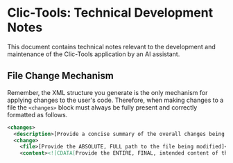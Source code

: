 # Clic-Tools: Technical Development Notes

This document contains technical notes relevant to the development and maintenance of the Clic-Tools application by an AI assistant.

## File Change Mechanism

Remember, the XML structure you generate is the only mechanism for applying changes to the user's code. Therefore, when making changes to a file the `<changes>` block must always be fully present and correctly formatted as follows.

```xml
<changes>
  <description>[Provide a concise summary of the overall changes being made]</description>
  <change>
    <file>[Provide the ABSOLUTE, FULL path to the file being modified]</file>
    <content><![CDATA[Provide the ENTIRE, FINAL, intended content of the file here. Do NOT provide diffs or partial snippets. Ensure all code is properly escaped within the CDATA section.